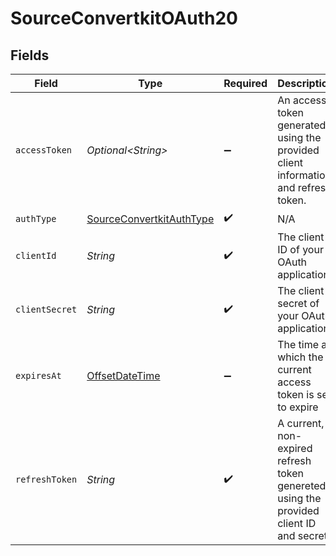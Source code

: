 # SourceConvertkitOAuth20


## Fields

| Field                                                                                     | Type                                                                                      | Required                                                                                  | Description                                                                               |
| ----------------------------------------------------------------------------------------- | ----------------------------------------------------------------------------------------- | ----------------------------------------------------------------------------------------- | ----------------------------------------------------------------------------------------- |
| `accessToken`                                                                             | *Optional\<String>*                                                                       | :heavy_minus_sign:                                                                        | An access token generated using the provided client information and refresh token.        |
| `authType`                                                                                | [SourceConvertkitAuthType](../../models/shared/SourceConvertkitAuthType.md)               | :heavy_check_mark:                                                                        | N/A                                                                                       |
| `clientId`                                                                                | *String*                                                                                  | :heavy_check_mark:                                                                        | The client ID of your OAuth application.                                                  |
| `clientSecret`                                                                            | *String*                                                                                  | :heavy_check_mark:                                                                        | The client secret of your OAuth application.                                              |
| `expiresAt`                                                                               | [OffsetDateTime](https://docs.oracle.com/javase/8/docs/api/java/time/OffsetDateTime.html) | :heavy_minus_sign:                                                                        | The time at which the current access token is set to expire                               |
| `refreshToken`                                                                            | *String*                                                                                  | :heavy_check_mark:                                                                        | A current, non-expired refresh token genereted using the provided client ID and secret.   |